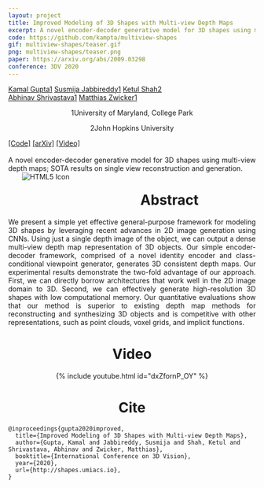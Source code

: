 ```yaml
---
layout: project
title: Improved Modeling of 3D Shapes with Multi-view Depth Maps
excerpt: A novel encoder-decoder generative model for 3D shapes using multi-view depth maps; SOTA results on single view reconstruction and generation
code: https://github.com/kampta/multiview-shapes
gif: multiview-shapes/teaser.gif
png: multiview-shapes/teaser.png
paper: https://arxiv.org/abs/2009.03298
conference: 3DV 2020
---
```


  <div class="container">
  <nav_justify>
  <a href="https://kampta.github.io">Kamal Gupta<span class="sup">1</span></a>
  <a href="https://www.cs.umd.edu/people/jsreddy">Susmija Jabbireddy<span class="sup">1</span></a>
  <a href="">Ketul Shah<span class="sup">2</span></a>
  </nav_justify>
  </div>
  
  <div class="container" align="justify">
  <nav_justify>
  <a href="http://abhinavsh.info">Abhinav Shrivastava<span class="sup">1</span></a>
  <a href="http://www.cs.umd.edu/~zwicker/">Matthias Zwicker<span class="sup">1</span></a>
  </nav_justify>
  </div>
  
  <div class="container" align="center">
  <p><span class="sup">1</span>University of Maryland, College Park</p>
  <p><span class="sup">2</span>John Hopkins University</p>
  </div>
  
  <div class="container">
  <nav_justify>
  <a href="{{ page.code }}">[Code]</a>
  <a href="{{ page.paper }}">[arXiv]</a>
  <a href="https://www.youtube.com/watch?v=dxZfornP_OY">[Video]</a>
  </nav_justify>
  </div>

  <br/>

  <div align="justify">
    A novel encoder-decoder generative model for 3D shapes using multi-view depth maps; SOTA results on single view reconstruction and generation.
  </div>

  <img src="/images/{{ page.png }}" alt="HTML5 Icon" style="float:left;margin-left:2em;margin-right:2em;margin-bottom:2em;">  

  <div align="center">
    <h1>Abstract</h1>
  </div>

  <div align="justify">
    We present a simple yet effective general-purpose framework for modeling 3D shapes by leveraging recent advances in 2D image generation using CNNs.
    Using just a single depth image of the object, we can output a dense multi-view depth map representation of 3D objects.
    Our simple encoder-decoder framework, comprised of a novel identity encoder and class-conditional viewpoint generator, generates 3D consistent depth maps.
    Our experimental results demonstrate the two-fold advantage of our approach.
    First, we can directly borrow architectures that work well in the 2D image domain to 3D.
    Second, we can effectively generate high-resolution 3D shapes with low computational memory.
    Our quantitative evaluations show that our method is superior to existing depth map methods for reconstructing and synthesizing 3D objects and is competitive with other representations, such as point clouds, voxel grids, and implicit functions.
  </div>

  <div align="center">
    <h1>Video</h1>
  </div>
  
  <div class="entry" align="center">
  {% include youtube.html id="dxZfornP_OY" %}
  </div>
  
   <div align="center">
    <h1>Cite</h1>
  </div>
  
```
@inproceedings{gupta2020improved,
  title={Improved Modeling of 3D Shapes with Multi-view Depth Maps},
  author={Gupta, Kamal and Jabbireddy, Susmija and Shah, Ketul and Shrivastava, Abhinav and Zwicker, Matthias},
  booktitle={International Conference on 3D Vision},
  year={2020},
  url={http://shapes.umiacs.io},
}
```
